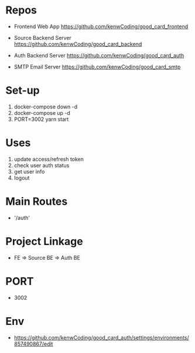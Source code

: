 # Repos
- Frontend Web App
https://github.com/kenwCoding/good_card_frontend

- Source Backend Server
https://github.com/kenwCoding/good_card_backend

- Auth Backend Server
https://github.com/kenwCoding/good_card_auth

- SMTP Email Server
https://github.com/kenwCoding/good_card_smtp

# Set-up
1. docker-compose down -d
2. docker-compose up -d
3. PORT=3002 yarn start

# Uses
1. update access/refresh token
2. check user auth status
3. get user info
4. logout

# Main Routes
- '/auth'

# Project Linkage
- FE => Source BE => Auth BE

# PORT
- 3002

# Env
- https://github.com/kenwCoding/good_card_auth/settings/environments/857490867/edit

